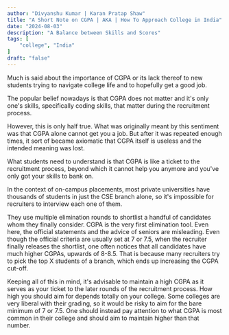 ```yaml
---
author: "Divyanshu Kumar | Karan Pratap Shaw"
title: "A Short Note on CGPA | AKA | How To Approach College in India"
date: "2024-08-03"
description: "A Balance between Skills and Scores"
tags: [
    "college", "India"
]
draft: "false"
---
```


Much is said about the importance of CGPA or its lack thereof to new students trying to navigate college life and to hopefully get a good job.

The popular belief nowadays is that CGPA does not matter and it's only one's skills, specifically coding skills, that matter during the recruitment process.

However, this is only half true. What was originally meant by this sentiment was that CGPA alone cannot get you a job. But after it was repeated enough times, it sort of became axiomatic that CGPA itself is useless and the intended meaning was lost.

What students need to understand is that CGPA is like a ticket to the recruitment process, beyond which it cannot help you anymore and you've only got your skills to bank on.

In the context of on-campus placements, most private universities have thousands of students in just the CSE branch alone, so it's impossible for recruiters to interview each one of them.

They use multiple elimination rounds to shortlist a handful of candidates whom they finally consider. CGPA is the very first elimination tool. Even here, the official statements and the advice of seniors are misleading. Even though the official criteria are usually set at 7 or 7.5, when the recruiter finally releases the shortlist, one often notices that all candidates have much higher CGPAs, upwards of 8-8.5. That is because many recruiters try to pick the top X students of a branch, which ends up increasing the CGPA cut-off.

Keeping all of this in mind, it's advisable to maintain a high CGPA as it serves as your ticket to the later rounds of the recruitment process. How high you should aim for depends totally on your college. Some colleges are very liberal with their grading, so it would be risky to aim for the bare minimum of 7 or 7.5. One should instead pay attention to what CGPA is most common in their college and should aim to maintain higher than that number.
